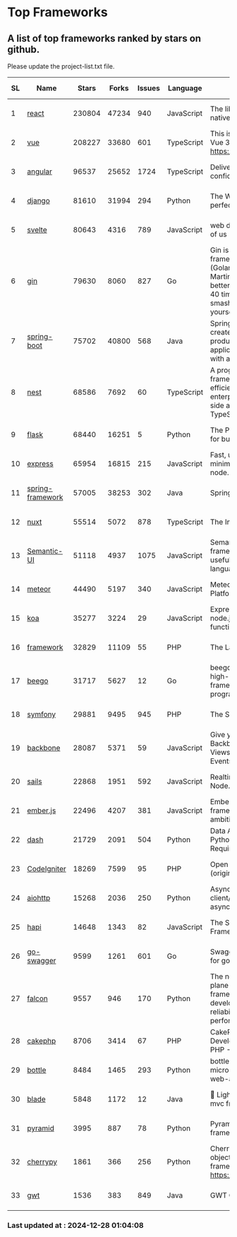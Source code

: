 # Top Frameworks
## A list of top frameworks ranked by stars on github.  
Please update the project-list.txt file.

| SL| Name  | Stars| Forks| Issues | Language | Description | Last Commit |
| --| ------| -----| ---- | ------ | -------- | ----------- | ----------- |
| 1 | [react](https://github.com/facebook/react) | 230804 | 47234 | 940 | JavaScript | The library for web and native user interfaces. | 2024-12-27 19:27:43 |
| 2 | [vue](https://github.com/vuejs/vue) | 208227 | 33680 | 601 | TypeScript | This is the repo for Vue 2. For Vue 3, go to https://github.com/vuejs/core | 2024-10-10 07:24:14 |
| 3 | [angular](https://github.com/angular/angular) | 96537 | 25652 | 1724 | TypeScript | Deliver web apps with confidence 🚀 | 2024-12-27 14:56:31 |
| 4 | [django](https://github.com/django/django) | 81610 | 31994 | 294 | Python | The Web framework for perfectionists with deadlines. | 2024-12-27 15:21:04 |
| 5 | [svelte](https://github.com/sveltejs/svelte) | 80643 | 4316 | 789 | JavaScript | web development for the rest of us | 2024-12-24 15:39:03 |
| 6 | [gin](https://github.com/gin-gonic/gin) | 79630 | 8060 | 827 | Go | Gin is a HTTP web framework written in Go (Golang). It features a Martini-like API with much better performance -- up to 40 times faster. If you need smashing performance, get yourself some Gin. | 2024-11-15 15:54:06 |
| 7 | [spring-boot](https://github.com/spring-projects/spring-boot) | 75702 | 40800 | 568 | Java | Spring Boot helps you to create Spring-powered, production-grade applications and services with absolute minimum fuss. | 2024-12-26 15:08:26 |
| 8 | [nest](https://github.com/nestjs/nest) | 68586 | 7692 | 60 | TypeScript | A progressive Node.js framework for building efficient, scalable, and enterprise-grade server-side applications with TypeScript/JavaScript 🚀 | 2024-12-27 09:56:32 |
| 9 | [flask](https://github.com/pallets/flask) | 68440 | 16251 | 5 | Python | The Python micro framework for building web applications. | 2024-11-24 01:54:29 |
| 10 | [express](https://github.com/expressjs/express) | 65954 | 16815 | 215 | JavaScript | Fast, unopinionated, minimalist web framework for node. | 2024-12-20 17:18:55 |
| 11 | [spring-framework](https://github.com/spring-projects/spring-framework) | 57005 | 38253 | 302 | Java | Spring Framework | 2024-12-27 13:00:38 |
| 12 | [nuxt](https://github.com/nuxt/nuxt) | 55514 | 5072 | 878 | TypeScript | The Intuitive Vue Framework. | 2024-12-27 14:14:33 |
| 13 | [Semantic-UI](https://github.com/Semantic-Org/Semantic-UI) | 51118 | 4937 | 1075 | JavaScript | Semantic is a UI component framework based around useful principles from natural language. | 2024-11-27 21:01:47 |
| 14 | [meteor](https://github.com/meteor/meteor) | 44490 | 5197 | 340 | JavaScript | Meteor, the JavaScript App Platform | 2024-12-13 20:16:27 |
| 15 | [koa](https://github.com/koajs/koa) | 35277 | 3224 | 29 | JavaScript | Expressive middleware for node.js using ES2017 async functions | 2024-11-04 05:08:13 |
| 16 | [framework](https://github.com/laravel/framework) | 32829 | 11109 | 55 | PHP | The Laravel Framework. | 2024-12-27 21:29:54 |
| 17 | [beego](https://github.com/beego/beego) | 31717 | 5627 | 12 | Go | beego is an open-source, high-performance web framework for the Go programming language. | 2024-12-08 14:30:41 |
| 18 | [symfony](https://github.com/symfony/symfony) | 29881 | 9495 | 945 | PHP | The Symfony PHP framework | 2024-12-22 13:04:21 |
| 19 | [backbone](https://github.com/jashkenas/backbone) | 28087 | 5371 | 59 | JavaScript | Give your JS App some Backbone with Models, Views, Collections, and Events | 2024-09-02 12:55:04 |
| 20 | [sails](https://github.com/balderdashy/sails) | 22868 | 1951 | 592 | JavaScript | Realtime MVC Framework for Node.js | 2024-12-06 23:47:23 |
| 21 | [ember.js](https://github.com/emberjs/ember.js) | 22496 | 4207 | 381 | JavaScript | Ember.js - A JavaScript framework for creating ambitious web applications | 2024-12-23 20:46:36 |
| 22 | [dash](https://github.com/plotly/dash) | 21729 | 2091 | 504 | Python | Data Apps & Dashboards for Python. No JavaScript Required. | 2024-12-11 17:57:01 |
| 23 | [CodeIgniter](https://github.com/bcit-ci/CodeIgniter) | 18269 | 7599 | 95 | PHP | Open Source PHP Framework (originally from EllisLab) | 2024-03-20 03:51:42 |
| 24 | [aiohttp](https://github.com/aio-libs/aiohttp) | 15268 | 2036 | 250 | Python | Asynchronous HTTP client/server framework for asyncio and Python | 2024-12-27 16:30:50 |
| 25 | [hapi](https://github.com/hapijs/hapi) | 14648 | 1343 | 82 | JavaScript | The Simple, Secure Framework Developers Trust | 2024-10-24 22:10:55 |
| 26 | [go-swagger](https://github.com/go-swagger/go-swagger) | 9599 | 1261 | 601 | Go | Swagger 2.0 implementation for go | 2024-11-07 04:05:23 |
| 27 | [falcon](https://github.com/falconry/falcon) | 9557 | 946 | 170 | Python | The no-magic web data plane API and microservices framework for Python developers, with a focus on reliability, correctness, and performance at scale. | 2024-12-27 10:33:34 |
| 28 | [cakephp](https://github.com/cakephp/cakephp) | 8706 | 3414 | 67 | PHP | CakePHP: The Rapid Development Framework for PHP - Official Repository | 2024-12-27 19:08:17 |
| 29 | [bottle](https://github.com/bottlepy/bottle) | 8484 | 1465 | 293 | Python | bottle.py is a fast and simple micro-framework for python web-applications. | 2024-12-06 16:42:00 |
| 30 | [blade](https://github.com/lets-blade/blade) | 5848 | 1172 | 12 | Java | :rocket: Lightning fast and elegant mvc framework for Java8 | 2024-12-03 02:45:13 |
| 31 | [pyramid](https://github.com/Pylons/pyramid) | 3995 | 887 | 78 | Python | Pyramid - A Python web framework | 2024-12-20 23:21:35 |
| 32 | [cherrypy](https://github.com/cherrypy/cherrypy) | 1861 | 366 | 256 | Python | CherryPy is a pythonic, object-oriented HTTP framework.      https://cherrypy.dev | 2024-12-23 21:20:04 |
| 33 | [gwt](https://github.com/gwtproject/gwt) | 1536 | 383 | 849 | Java | GWT Open Source Project | 2024-12-23 16:07:24 |

### Last updated at : 2024-12-28 01:04:08
